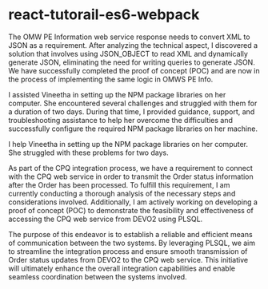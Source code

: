 # react-tutorail-es6-webpack
The OMW PE Information web service response needs to convert XML to JSON as a requirement. After analyzing the technical aspect, I discovered a solution that involves using JSON_OBJECT to read XML and dynamically generate JSON, eliminating the need for writing queries to generate JSON. We have successfully completed the proof of concept (POC) and are now in the process of implementing the same logic in OMWS PE Info.

I assisted Vineetha in setting up the NPM package libraries on her computer. She encountered several challenges and struggled with them for a duration of two days. During that time, I provided guidance, support, and troubleshooting assistance to help her overcome the difficulties and successfully configure the required NPM package libraries on her machine.

I help Vineetha in setting up the NPM package libraries on her computer. She struggled  with these problems for two days.

As part of the CPQ integration process, we have a requirement to connect with the CPQ web service in order to transmit the Order status information after the Order has been processed. To fulfill this requirement, I am currently conducting a thorough analysis of the necessary steps and considerations involved. Additionally, I am actively working on developing a proof of concept (POC) to demonstrate the feasibility and effectiveness of accessing the CPQ web service from DEVO2 using PLSQL.

The purpose of this endeavor is to establish a reliable and efficient means of communication between the two systems. By leveraging PLSQL, we aim to streamline the integration process and ensure smooth transmission of Order status updates from DEVO2 to the CPQ web service. This initiative will ultimately enhance the overall integration capabilities and enable seamless coordination between the systems involved.


